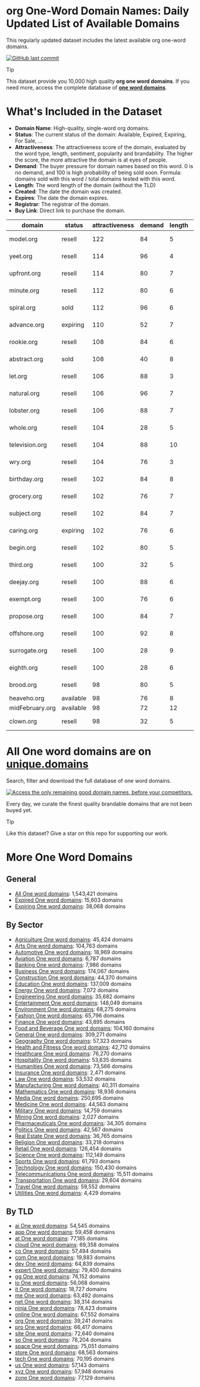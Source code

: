 
# **org One-Word Domain Names**: Daily Updated List of Available Domains

This regularly updated dataset includes the latest available org one-word domains.

[![GitHub last commit](https://img.shields.io/github/last-commit/UniqueDomains/org-oneword-domains.svg?style=flat)]() 

> [!TIP]
> This dataset provide you 10,000 high quality **org one word domains**.
> If you need more, access the complete database of **[one word domains](https://unique.domains?utm_source=github&utm_medium=dataset&utm_campaign=org&utm_content=description.top)**.

# What's Included in the Dataset

- **Domain Name**: High-quality, single-word org domains.
- **Status**: The current status of the domain: Available, Expired, Expiring, For Sale, ...
- **Attractiveness**: The attractiveness score of the domain, evaluated by the word type, length, sentiment, popularity and brandability. The higher the score, the more attractive the domain is at eyes of people.
- **Demand**: The buyer pressure for domain names based on this word. 0 is no demand, and 100 is high probability of being sold soon. Formula: domains sold with this word / total domains tested with this word.
- **Length**: The word length of the domain (without the TLD)
- **Created**: The date the domain was created.
- **Expires**: The date the domain expires.
- **Registrar**: The registrar of the domain.
- **Buy Link**: Direct link to purchase the domain.

| domain          | status    | attractiveness | demand | length | created          | expires          | registrar                               | sectors                               |
| --------------- | --------- | -------------- | ------ | ------ | ---------------- | ---------------- | --------------------------------------- | ------------------------------------- |
| model.org       | resell    | 122            | 84     | 5      | 25/06/1997 04:00 | 24/06/2026 04:00 | Gabia, Inc.                             | Business,Fashion,Technology           |
| yeet.org        | resell    | 114            | 96     | 4      | 14/12/2015 14:30 | 14/12/2025 14:30 | GoDaddy.com, LLC                        | Entertainment,Media,Sports            |
| upfront.org     | resell    | 114            | 80     | 7      | 06/11/2002 05:15 | 06/11/2025 05:15 | eNom, LLC                               | Business,Finance,Media                |
| minute.org      | resell    | 112            | 80     | 6      | 23/05/2002 18:27 | 23/05/2026 18:27 | Sav.com, LLC                            | Education,Science                     |
| spiral.org      | sold      | 112            | 96     | 6      | 10/07/1997 04:00 | 09/07/2026 04:00 | Epik LLC                                | Arts,Engineering,Science              |
| advance.org     | expiring  | 110            | 52     | 7      | 18/08/2002 18:06 | 18/08/2025 18:06 | GoDaddy.com, LLC                        | Business,Education,Healthcare         |
| rookie.org      | resell    | 108            | 84     | 6      | 14/04/2005 18:55 | 14/04/2026 18:55 | GoDaddy.com, LLC                        | Entertainment,Media,Sports            |
| abstract.org    | sold      | 108            | 40     | 8      | 26/09/2000 10:49 | 26/09/2025 10:49 | GoDaddy.com, LLC                        | Arts,Humanities,Science               |
| let.org         | resell    | 106            | 88     | 3      | 14/03/2000 01:51 | 14/03/2026 01:51 | PDR Ltd. d/b/a PublicDomainRegistry.com | Business,Law,Real Estate              |
| natural.org     | resell    | 106            | 96     | 7      | 05/02/2001 11:31 | 05/02/2026 11:31 | PDR Ltd. d/b/a PublicDomainRegistry.com | Environment,Food and Beverage,Science |
| lobster.org     | resell    | 106            | 88     | 7      | 05/08/2002 18:02 | 05/08/2026 18:02 | Sea Wasp, LLC                           | Food and Beverage,Hospitality,Retail  |
| whole.org       | resell    | 104            | 28     | 5      | 04/03/1998 05:00 | 03/03/2026 05:00 | GoDaddy.com, LLC                        | Business,Real Estate                  |
| television.org  | resell    | 104            | 88     | 10     | 28/10/1996 05:00 | 27/10/2025 04:00 | GoDaddy.com, LLC                        | Entertainment,Media                   |
| wry.org         | resell    | 104            | 76     | 3      | 04/02/2002 18:06 | 04/02/2027 18:06 | Dynadot Inc                             | Arts,Humanities,Media                 |
| birthday.org    | resell    | 102            | 84     | 8      | 14/02/2001 11:32 | 14/02/2026 11:32 | PDR Ltd. d/b/a PublicDomainRegistry.com | Entertainment,Hospitality,Retail      |
| grocery.org     | resell    | 102            | 76     | 7      | 10/03/1999 05:00 | 10/03/2026 05:00 | GoDaddy.com, LLC                        | Food and Beverage,Retail              |
| subject.org     | resell    | 102            | 84     | 7      | 02/05/1999 11:11 | 02/05/2026 11:10 | GoDaddy.com, LLC                        | Education,Media                       |
| caring.org      | expiring  | 102            | 76     | 6      | 09/07/1997 04:00 | 08/07/2025 04:00 | GoDaddy.com, LLC                        | Business,Education,Healthcare         |
| begin.org       | resell    | 102            | 80     | 5      | 05/04/2001 10:45 | 05/04/2027 11:45 | GoDaddy.com, LLC                        | Business                              |
| third.org       | resell    | 100            | 32     | 5      | 20/01/1998 05:00 | 19/01/2026 05:00 | TurnCommerce, Inc. DBA NameBright.com   | Mathematics                           |
| deejay.org      | resell    | 100            | 88     | 6      | 22/09/2003 14:34 | 22/09/2026 14:34 | GoDaddy.com, LLC                        | Entertainment,Media,Technology        |
| exempt.org      | resell    | 100            | 76     | 6      | 13/12/2004 19:02 | 13/12/2025 19:02 | Sea Wasp, LLC                           | Business,Finance,Law                  |
| propose.org     | resell    | 100            | 84     | 7      | 01/12/1999 07:17 | 01/12/2025 07:17 | Gabia, Inc.                             | Business,Education,Politics           |
| offshore.org    | resell    | 100            | 92     | 8      | 07/08/1996 04:00 | 06/08/2027 04:00 | GoDaddy.com, LLC                        | Finance                               |
| surrogate.org   | resell    | 100            | 28     | 9      | 20/07/2013 14:30 | 20/07/2026 14:30 | Dynadot Inc                             | Healthcare                            |
| eighth.org      | resell    | 100            | 28     | 6      | 24/06/2013 14:30 | 24/06/2026 14:30 | CommuniGal Communication Ltd.           | Mathematics                           |
| brood.org       | resell    | 98             | 80     | 5      | 13/01/1999 05:00 | 13/01/2026 05:00 | GoDaddy.com, LLC                        | Agriculture,Environment,Science       |
| heaveho.org     | available | 98             | 76     | 8      |                  |                  |                                         | Entertainment,Sports,Transportation   |
| midFebruary.org | available | 98             | 72     | 12     |                  |                  |                                         | General                               |
| clown.org       | resell    | 98             | 32     | 5      | 22/02/1999 05:00 | 22/02/2026 05:00 | Sea Wasp, LLC                           | Entertainment                         |

# All One word domains are on [unique.domains](https://unique.domains?utm_source=github&utm_medium=dataset&utm_campaign=org&utm_content=description.bottom)

Search, filter and download the full database of one word domains.

[![Access the only remaining good domain names, before your competitors.](https://github.com/UniqueDomains/org-oneword-domains/blob/main/unique.domains.jpg?raw=true)](https://unique.domains?utm_source=github&utm_medium=dataset&utm_campaign=org&utm_content=description.image)

Every day, we curate the finest quality brandable domains that are not been buyed yet.

> [!TIP]
> Like this dataset? Give a star on this repo for supporting our work.

# More One Word Domains

## General

- [All One word domains](https://github.com/UniqueDomains/oneword-domains): 1,543,421 domains
- [Expired One word domains](https://github.com/UniqueDomains/expired-oneword-domains): 15,603 domains
- [Expiring One word domains](https://github.com/UniqueDomains/expiring-oneword-domains): 38,068 domains
## By Sector

- [Agriculture One word domains](https://github.com/UniqueDomains/agriculture-oneword-domains): 45,424 domains
- [Arts One word domains](https://github.com/UniqueDomains/arts-oneword-domains): 104,763 domains
- [Automotive One word domains](https://github.com/UniqueDomains/automotive-oneword-domains): 18,969 domains
- [Aviation One word domains](https://github.com/UniqueDomains/aviation-oneword-domains): 6,787 domains
- [Banking One word domains](https://github.com/UniqueDomains/banking-oneword-domains): 7,986 domains
- [Business One word domains](https://github.com/UniqueDomains/business-oneword-domains): 174,067 domains
- [Construction One word domains](https://github.com/UniqueDomains/construction-oneword-domains): 44,370 domains
- [Education One word domains](https://github.com/UniqueDomains/education-oneword-domains): 137,009 domains
- [Energy One word domains](https://github.com/UniqueDomains/energy-oneword-domains): 7,072 domains
- [Engineering One word domains](https://github.com/UniqueDomains/engineering-oneword-domains): 35,682 domains
- [Entertainment One word domains](https://github.com/UniqueDomains/entertainment-oneword-domains): 148,049 domains
- [Environment One word domains](https://github.com/UniqueDomains/environment-oneword-domains): 68,275 domains
- [Fashion One word domains](https://github.com/UniqueDomains/fashion-oneword-domains): 65,796 domains
- [Finance One word domains](https://github.com/UniqueDomains/finance-oneword-domains): 43,895 domains
- [Food and Beverage One word domains](https://github.com/UniqueDomains/food-and-beverage-oneword-domains): 104,160 domains
- [General One word domains](https://github.com/UniqueDomains/general-oneword-domains): 309,271 domains
- [Geography One word domains](https://github.com/UniqueDomains/geography-oneword-domains): 57,323 domains
- [Health and Fitness One word domains](https://github.com/UniqueDomains/health-and-fitness-oneword-domains): 42,712 domains
- [Healthcare One word domains](https://github.com/UniqueDomains/healthcare-oneword-domains): 76,270 domains
- [Hospitality One word domains](https://github.com/UniqueDomains/hospitality-oneword-domains): 53,635 domains
- [Humanities One word domains](https://github.com/UniqueDomains/humanities-oneword-domains): 73,566 domains
- [Insurance One word domains](https://github.com/UniqueDomains/insurance-oneword-domains): 2,471 domains
- [Law One word domains](https://github.com/UniqueDomains/law-oneword-domains): 53,532 domains
- [Manufacturing One word domains](https://github.com/UniqueDomains/manufacturing-oneword-domains): 40,311 domains
- [Mathematics One word domains](https://github.com/UniqueDomains/mathematics-oneword-domains): 18,936 domains
- [Media One word domains](https://github.com/UniqueDomains/media-oneword-domains): 250,695 domains
- [Medicine One word domains](https://github.com/UniqueDomains/medicine-oneword-domains): 44,563 domains
- [Military One word domains](https://github.com/UniqueDomains/military-oneword-domains): 14,759 domains
- [Mining One word domains](https://github.com/UniqueDomains/mining-oneword-domains): 2,027 domains
- [Pharmaceuticals One word domains](https://github.com/UniqueDomains/pharmaceuticals-oneword-domains): 34,305 domains
- [Politics One word domains](https://github.com/UniqueDomains/politics-oneword-domains): 42,567 domains
- [Real Estate One word domains](https://github.com/UniqueDomains/real-estate-oneword-domains): 36,765 domains
- [Religion One word domains](https://github.com/UniqueDomains/religion-oneword-domains): 33,218 domains
- [Retail One word domains](https://github.com/UniqueDomains/retail-oneword-domains): 126,454 domains
- [Science One word domains](https://github.com/UniqueDomains/science-oneword-domains): 112,149 domains
- [Sports One word domains](https://github.com/UniqueDomains/sports-oneword-domains): 61,793 domains
- [Technology One word domains](https://github.com/UniqueDomains/technology-oneword-domains): 150,430 domains
- [Telecommunications One word domains](https://github.com/UniqueDomains/telecommunications-oneword-domains): 15,511 domains
- [Transportation One word domains](https://github.com/UniqueDomains/transportation-oneword-domains): 29,604 domains
- [Travel One word domains](https://github.com/UniqueDomains/travel-oneword-domains): 59,552 domains
- [Utilities One word domains](https://github.com/UniqueDomains/utilities-oneword-domains): 4,429 domains
## By TLD

- [ai One word domains](https://github.com/UniqueDomains/ai-oneword-domains): 54,545 domains
- [app One word domains](https://github.com/UniqueDomains/app-oneword-domains): 59,458 domains
- [at One word domains](https://github.com/UniqueDomains/at-oneword-domains): 77,185 domains
- [cloud One word domains](https://github.com/UniqueDomains/cloud-oneword-domains): 69,358 domains
- [co One word domains](https://github.com/UniqueDomains/co-oneword-domains): 57,494 domains
- [com One word domains](https://github.com/UniqueDomains/com-oneword-domains): 19,883 domains
- [dev One word domains](https://github.com/UniqueDomains/dev-oneword-domains): 64,839 domains
- [expert One word domains](https://github.com/UniqueDomains/expert-oneword-domains): 79,400 domains
- [gg One word domains](https://github.com/UniqueDomains/gg-oneword-domains): 76,152 domains
- [io One word domains](https://github.com/UniqueDomains/io-oneword-domains): 56,068 domains
- [it One word domains](https://github.com/UniqueDomains/it-oneword-domains): 18,727 domains
- [me One word domains](https://github.com/UniqueDomains/me-oneword-domains): 63,492 domains
- [net One word domains](https://github.com/UniqueDomains/net-oneword-domains): 38,314 domains
- [ninja One word domains](https://github.com/UniqueDomains/ninja-oneword-domains): 78,423 domains
- [online One word domains](https://github.com/UniqueDomains/online-oneword-domains): 67,552 domains
- [org One word domains](https://github.com/UniqueDomains/org-oneword-domains): 39,241 domains
- [pro One word domains](https://github.com/UniqueDomains/pro-oneword-domains): 66,417 domains
- [site One word domains](https://github.com/UniqueDomains/site-oneword-domains): 72,640 domains
- [so One word domains](https://github.com/UniqueDomains/so-oneword-domains): 78,204 domains
- [space One word domains](https://github.com/UniqueDomains/space-oneword-domains): 75,051 domains
- [store One word domains](https://github.com/UniqueDomains/store-oneword-domains): 68,563 domains
- [tech One word domains](https://github.com/UniqueDomains/tech-oneword-domains): 70,195 domains
- [us One word domains](https://github.com/UniqueDomains/us-oneword-domains): 57,143 domains
- [xyz One word domains](https://github.com/UniqueDomains/xyz-oneword-domains): 57,948 domains
- [zone One word domains](https://github.com/UniqueDomains/zone-oneword-domains): 77,129 domains
        